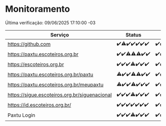 # Monitoramento

Última verificação: 09/06/2025 17:10:00 -03

|Serviço|Status|Últimas 24h|
|---|---|---|
|https://github.com|<span title="2025-06-02: OK=23">✔️</span><span title="2025-06-03: OK=22, Falhas=1">⚠️</span><span title="2025-06-04: OK=23">✔️</span><span title="2025-06-05: OK=22">✔️</span><span title="2025-06-06: OK=23">✔️</span><span title="2025-06-07: OK=23">✔️</span><span title="2025-06-08: OK=20">✔️</span>|<span title="08/06/2025 18:07:00 -03 : 200">✔️</span><span title="08/06/2025 19:08:00 -03 : 200">✔️</span><span title="08/06/2025 20:08:00 -03 : 200">✔️</span><span title="08/06/2025 21:52:00 -03 : 200">✔️</span><span title="08/06/2025 23:45:00 -03 : 200">✔️</span><span title="09/06/2025 00:45:00 -03 : 200">✔️</span><span title="09/06/2025 01:21:00 -03 : 200">✔️</span><span title="09/06/2025 02:11:00 -03 : 200">✔️</span><span title="09/06/2025 03:15:00 -03 : 200">✔️</span><span title="09/06/2025 04:11:00 -03 : 200">✔️</span><span title="09/06/2025 05:15:00 -03 : 200">✔️</span><span title="09/06/2025 06:11:00 -03 : 200">✔️</span><span title="09/06/2025 07:11:00 -03 : 200">✔️</span><span title="09/06/2025 08:08:00 -03 : 200">✔️</span><span title="09/06/2025 09:18:00 -03 : 200">✔️</span><span title="09/06/2025 10:25:00 -03 : 200">✔️</span><span title="09/06/2025 11:10:00 -03 : 200">✔️</span><span title="09/06/2025 12:10:00 -03 : 200">✔️</span><span title="09/06/2025 13:12:00 -03 : 200">✔️</span><span title="09/06/2025 14:08:00 -03 : 200">✔️</span><span title="09/06/2025 15:13:00 -03 : 200">✔️</span><span title="09/06/2025 16:07:00 -03 : 200">✔️</span><span title="09/06/2025 17:10:00 -03 : 200">✔️</span>|
|https://paxtu.escoteiros.org.br|<span title="2025-06-02: OK=23">✔️</span><span title="2025-06-03: OK=23">✔️</span><span title="2025-06-04: OK=22, Falhas=1">⚠️</span><span title="2025-06-05: OK=21, Falhas=1">⚠️</span><span title="2025-06-06: OK=22, Falhas=1">⚠️</span><span title="2025-06-07: OK=23">✔️</span><span title="2025-06-08: OK=20">✔️</span>|<span title="08/06/2025 18:07:00 -03 : 200">✔️</span><span title="08/06/2025 19:08:00 -03 : 200">✔️</span><span title="08/06/2025 20:08:00 -03 : 200">✔️</span><span title="08/06/2025 21:52:00 -03 : 200">✔️</span><span title="08/06/2025 23:45:00 -03 : 200">✔️</span><span title="09/06/2025 00:45:00 -03 : 200">✔️</span><span title="09/06/2025 01:21:00 -03 : 200">✔️</span><span title="09/06/2025 02:11:00 -03 : 200">✔️</span><span title="09/06/2025 03:15:00 -03 : 200">✔️</span><span title="09/06/2025 04:11:00 -03 : 200">✔️</span><span title="09/06/2025 05:15:00 -03 : 200">✔️</span><span title="09/06/2025 06:11:00 -03 : 200">✔️</span><span title="09/06/2025 07:11:00 -03 : 200">✔️</span><span title="09/06/2025 08:08:00 -03 : 200">✔️</span><span title="09/06/2025 09:18:00 -03 : 200">✔️</span><span title="09/06/2025 10:25:00 -03 : 200">✔️</span><span title="09/06/2025 11:10:00 -03 : 200">✔️</span><span title="09/06/2025 12:10:00 -03 : 200">✔️</span><span title="09/06/2025 13:12:00 -03 : 200">✔️</span><span title="09/06/2025 14:08:00 -03 : 200">✔️</span><span title="09/06/2025 15:13:00 -03 : 200">✔️</span><span title="09/06/2025 16:07:00 -03 : 200">✔️</span><span title="09/06/2025 17:10:00 -03 : 200">✔️</span>|
|https://escoteiros.org.br|<span title="2025-06-02: OK=23">✔️</span><span title="2025-06-03: OK=23">✔️</span><span title="2025-06-04: OK=23">✔️</span><span title="2025-06-05: OK=21, Falhas=1">⚠️</span><span title="2025-06-06: OK=23">✔️</span><span title="2025-06-07: OK=23">✔️</span><span title="2025-06-08: OK=20">✔️</span>|<span title="08/06/2025 18:07:00 -03 : 200">✔️</span><span title="08/06/2025 19:08:00 -03 : 200">✔️</span><span title="08/06/2025 20:08:00 -03 : 200">✔️</span><span title="08/06/2025 21:52:00 -03 : 200">✔️</span><span title="08/06/2025 23:45:00 -03 : 200">✔️</span><span title="09/06/2025 00:45:00 -03 : 200">✔️</span><span title="09/06/2025 01:21:00 -03 : 200">✔️</span><span title="09/06/2025 02:11:00 -03 : 200">✔️</span><span title="09/06/2025 03:15:00 -03 : 200">✔️</span><span title="09/06/2025 04:11:00 -03 : 200">✔️</span><span title="09/06/2025 05:15:00 -03 : 200">✔️</span><span title="09/06/2025 06:11:00 -03 : 200">✔️</span><span title="09/06/2025 07:11:00 -03 : 200">✔️</span><span title="09/06/2025 08:08:00 -03 : 200">✔️</span><span title="09/06/2025 09:18:00 -03 : 200">✔️</span><span title="09/06/2025 10:25:00 -03 : 200">✔️</span><span title="09/06/2025 11:10:00 -03 : 200">✔️</span><span title="09/06/2025 12:10:00 -03 : 200">✔️</span><span title="09/06/2025 13:12:00 -03 : 200">✔️</span><span title="09/06/2025 14:08:00 -03 : 200">✔️</span><span title="09/06/2025 15:13:00 -03 : 200">✔️</span><span title="09/06/2025 16:07:00 -03 : 200">✔️</span><span title="09/06/2025 17:10:00 -03 : 200">✔️</span>|
|https://paxtu.escoteiros.org.br/paxtu|<span title="2025-06-02: OK=22, Falhas=1">⚠️</span><span title="2025-06-03: OK=23">✔️</span><span title="2025-06-04: OK=23">✔️</span><span title="2025-06-05: OK=21, Falhas=1">⚠️</span><span title="2025-06-06: OK=22, Falhas=1">⚠️</span><span title="2025-06-07: OK=23">✔️</span><span title="2025-06-08: OK=20">✔️</span>|<span title="08/06/2025 18:07:00 -03 : 200">✔️</span><span title="08/06/2025 19:08:00 -03 : 200">✔️</span><span title="08/06/2025 20:08:00 -03 : 200">✔️</span><span title="08/06/2025 21:52:00 -03 : 200">✔️</span><span title="08/06/2025 23:45:00 -03 : 200">✔️</span><span title="09/06/2025 00:45:00 -03 : 200">✔️</span><span title="09/06/2025 01:21:00 -03 : 200">✔️</span><span title="09/06/2025 02:11:00 -03 : 200">✔️</span><span title="09/06/2025 03:15:00 -03 : 200">✔️</span><span title="09/06/2025 04:11:00 -03 : 200">✔️</span><span title="09/06/2025 05:15:00 -03 : 200">✔️</span><span title="09/06/2025 06:11:00 -03 : 200">✔️</span><span title="09/06/2025 07:11:00 -03 : 200">✔️</span><span title="09/06/2025 08:08:00 -03 : 200">✔️</span><span title="09/06/2025 09:18:00 -03 : 200">✔️</span><span title="09/06/2025 10:25:00 -03 : 200">✔️</span><span title="09/06/2025 11:10:00 -03 : 200">✔️</span><span title="09/06/2025 12:10:00 -03 : 200">✔️</span><span title="09/06/2025 13:12:00 -03 : 200">✔️</span><span title="09/06/2025 14:08:00 -03 : 200">✔️</span><span title="09/06/2025 15:13:00 -03 : 200">✔️</span><span title="09/06/2025 16:07:00 -03 : 200">✔️</span><span title="09/06/2025 17:10:00 -03 : 200">✔️</span>|
|https://paxtu.escoteiros.org.br/meupaxtu|<span title="2025-06-02: OK=21, Falhas=2">⚠️</span><span title="2025-06-03: OK=23">✔️</span><span title="2025-06-04: OK=23">✔️</span><span title="2025-06-05: OK=21, Falhas=1">⚠️</span><span title="2025-06-06: OK=23">✔️</span><span title="2025-06-07: OK=23">✔️</span><span title="2025-06-08: OK=20">✔️</span>|<span title="08/06/2025 18:07:00 -03 : 200">✔️</span><span title="08/06/2025 19:08:00 -03 : 200">✔️</span><span title="08/06/2025 20:08:00 -03 : 200">✔️</span><span title="08/06/2025 21:52:00 -03 : 200">✔️</span><span title="08/06/2025 23:45:00 -03 : 200">✔️</span><span title="09/06/2025 00:45:00 -03 : 200">✔️</span><span title="09/06/2025 01:21:00 -03 : 200">✔️</span><span title="09/06/2025 02:11:00 -03 : 200">✔️</span><span title="09/06/2025 03:15:00 -03 : 200">✔️</span><span title="09/06/2025 04:11:00 -03 : 200">✔️</span><span title="09/06/2025 05:15:00 -03 : 200">✔️</span><span title="09/06/2025 06:11:00 -03 : 200">✔️</span><span title="09/06/2025 07:11:00 -03 : 200">✔️</span><span title="09/06/2025 08:08:00 -03 : 200">✔️</span><span title="09/06/2025 09:18:00 -03 : 200">✔️</span><span title="09/06/2025 10:25:00 -03 : 200">✔️</span><span title="09/06/2025 11:10:00 -03 : 200">✔️</span><span title="09/06/2025 12:10:00 -03 : 200">✔️</span><span title="09/06/2025 13:12:00 -03 : 200">✔️</span><span title="09/06/2025 14:08:00 -03 : 200">✔️</span><span title="09/06/2025 15:13:00 -03 : 200">✔️</span><span title="09/06/2025 16:07:00 -03 : 200">✔️</span><span title="09/06/2025 17:10:00 -03 : 200">✔️</span>|
|https://sigue.escoteiros.org.br/siguenacional|<span title="2025-06-02: OK=23">✔️</span><span title="2025-06-03: OK=23">✔️</span><span title="2025-06-04: OK=23">✔️</span><span title="2025-06-05: OK=21, Falhas=1">⚠️</span><span title="2025-06-06: OK=23">✔️</span><span title="2025-06-07: OK=23">✔️</span><span title="2025-06-08: OK=20">✔️</span>|<span title="08/06/2025 18:07:00 -03 : 200">✔️</span><span title="08/06/2025 19:08:00 -03 : 200">✔️</span><span title="08/06/2025 20:08:00 -03 : 200">✔️</span><span title="08/06/2025 21:52:00 -03 : 200">✔️</span><span title="08/06/2025 23:45:00 -03 : 200">✔️</span><span title="09/06/2025 00:45:00 -03 : 200">✔️</span><span title="09/06/2025 01:21:00 -03 : 200">✔️</span><span title="09/06/2025 02:11:00 -03 : 200">✔️</span><span title="09/06/2025 03:15:00 -03 : 200">✔️</span><span title="09/06/2025 04:11:00 -03 : 200">✔️</span><span title="09/06/2025 05:15:00 -03 : 200">✔️</span><span title="09/06/2025 06:11:00 -03 : 200">✔️</span><span title="09/06/2025 07:11:00 -03 : 200">✔️</span><span title="09/06/2025 08:08:00 -03 : 200">✔️</span><span title="09/06/2025 09:18:00 -03 : 200">✔️</span><span title="09/06/2025 10:25:00 -03 : 200">✔️</span><span title="09/06/2025 11:10:00 -03 : 200">✔️</span><span title="09/06/2025 12:10:00 -03 : 200">✔️</span><span title="09/06/2025 13:12:00 -03 : 200">✔️</span><span title="09/06/2025 14:08:00 -03 : 200">✔️</span><span title="09/06/2025 15:13:00 -03 : 200">✔️</span><span title="09/06/2025 16:07:00 -03 : 200">✔️</span><span title="09/06/2025 17:10:00 -03 : 200">✔️</span>|
|https://id.escoteiros.org.br/|<span title="2025-06-02: OK=23">✔️</span><span title="2025-06-03: OK=23">✔️</span><span title="2025-06-04: OK=23">✔️</span><span title="2025-06-05: OK=22">✔️</span><span title="2025-06-06: OK=23">✔️</span><span title="2025-06-07: OK=23">✔️</span><span title="2025-06-08: OK=20">✔️</span>|<span title="08/06/2025 18:07:00 -03 : 200">✔️</span><span title="08/06/2025 19:08:00 -03 : 200">✔️</span><span title="08/06/2025 20:08:00 -03 : 200">✔️</span><span title="08/06/2025 21:52:00 -03 : 200">✔️</span><span title="08/06/2025 23:45:00 -03 : 200">✔️</span><span title="09/06/2025 00:45:00 -03 : 200">✔️</span><span title="09/06/2025 01:21:00 -03 : 200">✔️</span><span title="09/06/2025 02:11:00 -03 : 200">✔️</span><span title="09/06/2025 03:15:00 -03 : 200">✔️</span><span title="09/06/2025 04:11:00 -03 : 200">✔️</span><span title="09/06/2025 05:15:00 -03 : 200">✔️</span><span title="09/06/2025 06:11:00 -03 : 200">✔️</span><span title="09/06/2025 07:11:00 -03 : 200">✔️</span><span title="09/06/2025 08:08:00 -03 : 200">✔️</span><span title="09/06/2025 09:18:00 -03 : 200">✔️</span><span title="09/06/2025 10:25:00 -03 : 200">✔️</span><span title="09/06/2025 11:10:00 -03 : 200">✔️</span><span title="09/06/2025 12:10:00 -03 : 200">✔️</span><span title="09/06/2025 13:12:00 -03 : 200">✔️</span><span title="09/06/2025 14:08:00 -03 : 200">✔️</span><span title="09/06/2025 15:13:00 -03 : 200">✔️</span><span title="09/06/2025 16:07:00 -03 : 200">✔️</span><span title="09/06/2025 17:10:00 -03 : 200">✔️</span>|
|Paxtu Login|<span title="2025-06-02: OK=23">✔️</span><span title="2025-06-03: OK=23">✔️</span><span title="2025-06-04: OK=23">✔️</span><span title="2025-06-05: OK=21, Falhas=1">⚠️</span><span title="2025-06-06: OK=23">✔️</span><span title="2025-06-07: OK=23">✔️</span><span title="2025-06-08: OK=20">✔️</span>|<span title="08/06/2025 18:07:00 -03 : 200">✔️</span><span title="08/06/2025 19:08:00 -03 : 200">✔️</span><span title="08/06/2025 20:08:00 -03 : 200">✔️</span><span title="08/06/2025 21:52:00 -03 : 200">✔️</span><span title="08/06/2025 23:45:00 -03 : 200">✔️</span><span title="09/06/2025 00:45:00 -03 : 200">✔️</span><span title="09/06/2025 01:21:00 -03 : 200">✔️</span><span title="09/06/2025 02:11:00 -03 : 200">✔️</span><span title="09/06/2025 03:15:00 -03 : 200">✔️</span><span title="09/06/2025 04:11:00 -03 : 200">✔️</span><span title="09/06/2025 05:15:00 -03 : 200">✔️</span><span title="09/06/2025 06:11:00 -03 : 200">✔️</span><span title="09/06/2025 07:11:00 -03 : 200">✔️</span><span title="09/06/2025 08:08:00 -03 : 200">✔️</span><span title="09/06/2025 09:18:00 -03 : 200">✔️</span><span title="09/06/2025 10:25:00 -03 : 200">✔️</span><span title="09/06/2025 11:10:00 -03 : 200">✔️</span><span title="09/06/2025 12:10:00 -03 : 200">✔️</span><span title="09/06/2025 13:12:00 -03 : 200">✔️</span><span title="09/06/2025 14:08:00 -03 : 200">✔️</span><span title="09/06/2025 15:13:00 -03 : 200">✔️</span><span title="09/06/2025 16:07:00 -03 : 200">✔️</span><span title="09/06/2025 17:10:00 -03 : 200">✔️</span>|
